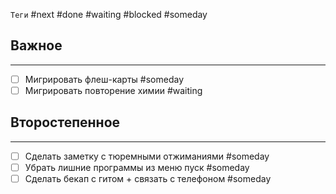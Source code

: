 `Теги` #next #done #waiting #blocked #someday 

## Важное
----
- [ ] Мигрировать флеш-карты #someday 
- [ ] Мигрировать повторение химии #waiting 

## Второстепенное
---
- [ ] Сделать заметку с тюремными отжиманиями #someday  
- [ ] Убрать лишние программы из меню пуск #someday 
- [ ] Сделать бекап с гитом + связать с телефоном #someday 
